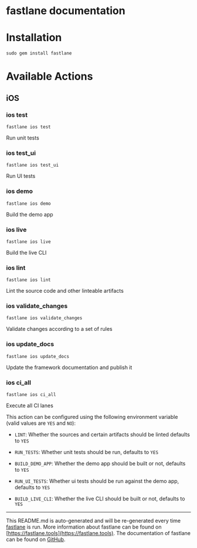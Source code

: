 fastlane documentation
================
# Installation
```
sudo gem install fastlane
```
# Available Actions
## iOS
### ios test
```
fastlane ios test
```
Run unit tests
### ios test_ui
```
fastlane ios test_ui
```
Run UI tests
### ios demo
```
fastlane ios demo
```
Build the demo app
### ios live
```
fastlane ios live
```
Build the live CLI
### ios lint
```
fastlane ios lint
```
Lint the source code and other linteable artifacts
### ios validate_changes
```
fastlane ios validate_changes
```
Validate changes according to a set of rules
### ios update_docs
```
fastlane ios update_docs
```
Update the framework documentation and publish it
### ios ci_all
```
fastlane ios ci_all
```
Execute all CI lanes

This action can be configured using the following environment variable (valid values are `YES` and `NO`):



- `LINT`:           Whether the sources and certain artifacts should be linted defaults to `YES`

- `RUN_TESTS`:      Whether unit tests should be run, defaults to `YES`

- `BUILD_DEMO_APP`: Whether the demo app should be built or not, defaults to `YES`

- `RUN_UI_TESTS`:   Whether ui tests should be run against the demo app, defaults to `YES`

- `BUILD_LIVE_CLI`: Whether the live CLI should be built or not, defaults to `YES`

----

This README.md is auto-generated and will be re-generated every time [fastlane](https://fastlane.tools) is run.
More information about fastlane can be found on [https://fastlane.tools](https://fastlane.tools).
The documentation of fastlane can be found on [GitHub](https://github.com/fastlane/fastlane/tree/master/fastlane).
